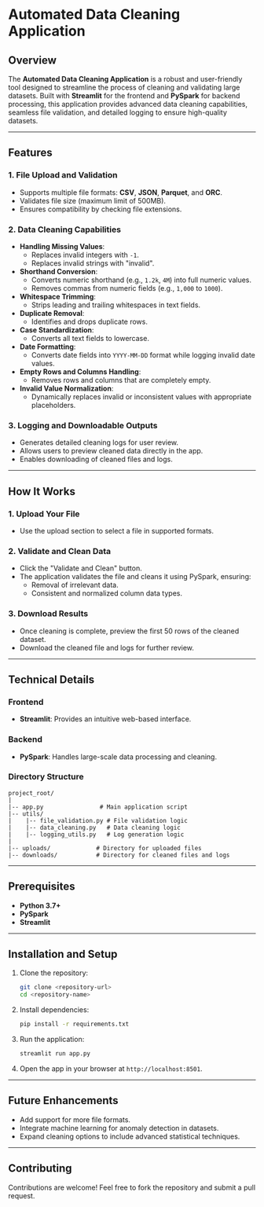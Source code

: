 # Automated Data Cleaning Application

## Overview
The **Automated Data Cleaning Application** is a robust and user-friendly tool designed to streamline the process of cleaning and validating large datasets. Built with **Streamlit** for the frontend and **PySpark** for backend processing, this application provides advanced data cleaning capabilities, seamless file validation, and detailed logging to ensure high-quality datasets.

---

## Features

### 1. File Upload and Validation
- Supports multiple file formats: **CSV**, **JSON**, **Parquet**, and **ORC**.
- Validates file size (maximum limit of 500MB).
- Ensures compatibility by checking file extensions.

### 2. Data Cleaning Capabilities
- **Handling Missing Values**:
  - Replaces invalid integers with `-1`.
  - Replaces invalid strings with "invalid".
- **Shorthand Conversion**:
  - Converts numeric shorthand (e.g., `1.2k`, `4M`) into full numeric values.
  - Removes commas from numeric fields (e.g., `1,000` to `1000`).
- **Whitespace Trimming**:
  - Strips leading and trailing whitespaces in text fields.
- **Duplicate Removal**:
  - Identifies and drops duplicate rows.
- **Case Standardization**:
  - Converts all text fields to lowercase.
- **Date Formatting**:
  - Converts date fields into `YYYY-MM-DD` format while logging invalid date values.
- **Empty Rows and Columns Handling**:
  - Removes rows and columns that are completely empty.
- **Invalid Value Normalization**:
  - Dynamically replaces invalid or inconsistent values with appropriate placeholders.

### 3. Logging and Downloadable Outputs
- Generates detailed cleaning logs for user review.
- Allows users to preview cleaned data directly in the app.
- Enables downloading of cleaned files and logs.

---

## How It Works

### 1. Upload Your File
- Use the upload section to select a file in supported formats.

### 2. Validate and Clean Data
- Click the "Validate and Clean" button.
- The application validates the file and cleans it using PySpark, ensuring:
  - Removal of irrelevant data.
  - Consistent and normalized column data types.

### 3. Download Results
- Once cleaning is complete, preview the first 50 rows of the cleaned dataset.
- Download the cleaned file and logs for further review.

---

## Technical Details

### Frontend
- **Streamlit**: Provides an intuitive web-based interface.

### Backend
- **PySpark**: Handles large-scale data processing and cleaning.

### Directory Structure
```
project_root/
|
|-- app.py                # Main application script
|-- utils/
|    |-- file_validation.py # File validation logic
|    |-- data_cleaning.py   # Data cleaning logic
|    |-- logging_utils.py   # Log generation logic
|
|-- uploads/             # Directory for uploaded files
|-- downloads/           # Directory for cleaned files and logs
```

---

## Prerequisites
- **Python 3.7+**
- **PySpark**
- **Streamlit**

---

## Installation and Setup
1. Clone the repository:
   ```bash
   git clone <repository-url>
   cd <repository-name>
   ```

2. Install dependencies:
   ```bash
   pip install -r requirements.txt
   ```

3. Run the application:
   ```bash
   streamlit run app.py
   ```

4. Open the app in your browser at `http://localhost:8501`.

---

## Future Enhancements
- Add support for more file formats.
- Integrate machine learning for anomaly detection in datasets.
- Expand cleaning options to include advanced statistical techniques.

---

## Contributing
Contributions are welcome! Feel free to fork the repository and submit a pull request.


